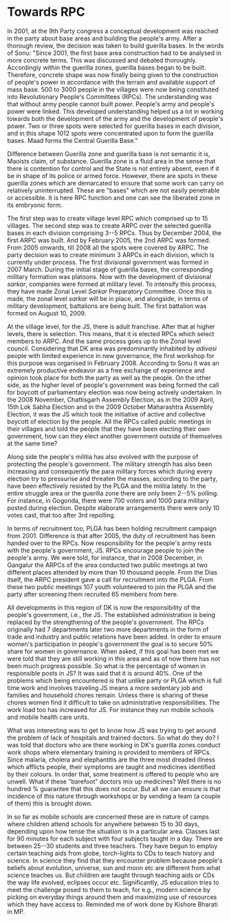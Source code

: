 # Towards RPC

In 2001, at the 9th Party congress a
conceptual development was reached in the
party about base areas and building the
people's army. After a thorough review, the
decision was taken to build guerilla bases. In
the words of Sonu: "Since 2001, the first
base area construction had to be analysed
in more concrete terms. This was discussed
and debated thoroughly. Accordingly within
the guerilla zones, guerilla bases began to
be built. Therefore, concrete shape was now
finally being given to the construction of
people's power in accordance with the
terrain and available support of mass base.
500 to 3000 people in the villages were now
being constituted into Revolutionary
People's Committees (RPCs). The
understanding was that without army people
cannot built power. People's army and
people's power were linked. This developed
understanding helped us a lot in working
towards both the development of the army
and the development of people's power.
Two or three spots were selected for guerilla
bases in each division, and in this shape 1012
spots were concentrated upon to form
the guerilla bases. Maad forms the Central
Guerilla Base."

Difference between Guerilla zone and
guerilla base is not semantic it is, Maoists
claim, of substance. Guerilla zone is a fluid
area in the sense that there is contention for
control and the State is not entirely absent,
even if it be in shape of its police or armed
force. However, there are spots in these
guerilla zones which are demarcated to
ensure that some work can carry on
relatively uninterrupted. These are "bases"
which are not easily penetrable or
accessible. It is here RPC function and one
can see the liberated zone in its embryonic
form.

The first step was to create village level
RPC which comprised up to 15 villages. The
second step was to create ARPC over the
selected guerilla bases in each division
comprising 3--5 RPCs. Thus by December
2004, the first ARPC was built. And by
February 2005, the 2nd ARPC was formed.
From 2005 onwards, till 2008 all the spots
were covered by ARPC. The party decision
was to create minimum 3 ARPCs in each
division, which is currently under process.
The first divisional government was formed
in 2007 March. During the initial stage of
guerilla bases, the corresponding military
formation was platoons. Now with the
development of divisional _sarkar_, companies
were formed at military level. To intensify
this process, they have made Zonal Level
_Sarkar_ Preparatory Committee. Once this is
made, the zonal level _sarkar_ will be in place,
and alongside, in terms of military
development, battalions are being built. The
first battalion was formed on August 10, 2009.

At the village level, for the JS, there is adult
franchise. After that at higher levels, there is
selection. This means, that it is elected
RPCs which select members to ARPC. And
the same process goes up to the Zonal level
council. Considering that DK area was
predominantly inhabited by _adivasi_ people
with limited experience in new governance,
the first workshop for this purpose was
organised in February 2008. According to
Sonu it was an extremely productive
endeavor as a free exchange of experience
and opinion took place for both the party as
well as the people. On the other side, as the
higher level of people's government was
being formed the call for boycott of
parliamentary election was now being
actively undertaken. In the 2008 November,
Chattisgarh Assembly Election, as in the
2009 April, 15th Lok Sabha Election and in
the 2009 October Maharashtra Assembly
Election, it was the JS which took the
initiative of active and collective boycott of
election by the people. All the RPCs called
public meetings in their villages and told the
people that they have been electing their
own government, how can they elect
another government outside of themselves
at the same time?

Along side the people's militia has also
evolved with the purpose of protecting the
people's government. The military strength
has also been increasing and consequently
the para military forces which during every
election try to pressurise and threaten the
masses, according to the party, have been
effectively resisted by the PLGA and the
militia lately. In the entire struggle area or
the guerilla zone there are only been 2--5%
polling. For instance, in Gogonda, there
were 700 voters and 1000 para military
posted during election. Despite elaborate
arrangements there were only 10 votes cast,
that too after 3rd repolling.

In terms of recruitment too, PLGA has been
holding recruitment campaign from 2001.
Difference is that after 2005, the duty of
recruitment has been handed over to the
RPCs. Now responsibility for the people's
army rests with the people's government,
JS. RPCs encourage people to join the
people's army. We were told, for instance,
that in 2008 December, in Gangalur the
ARPCs of the area conducted two public
meetings at two different places attended by
more than 10 thousand people. From the
Dias itself, the ARPC president gave a call
for recruitment into the PLGA. From these
two public meetings 107 youth volunteered
to join the PLGA and the party after
screening them recruited 65 members from
here.

All developments in this region of DK is now
the responsibility of the people's
government, i.e., the JS. The established
administration is being replaced by the
strengthening of the people's government.
The RPCs originally had 7 departments later
two more departments in the form of trade
and industry and public relations have been
added. In order to ensure women's
participation in people's government the
goal is to secure 50% share for women in
governance. When asked, if this goal has
been met we were told that they are still
working in this area and as of now there has
not been much progress possible. So what
is the percentage of women in responsible
posts in JS? It was said that it is around
40%. One of the problems which being
encountered is that unlike party or PLGA
which is full time work and involves traveling
JS means a more sedentary job and families
and household chores remain. Unless there
is sharing of these chores women find it
difficult to take on administrative
responsibilities. The work load too has
increased for JS. For instance they run
mobile schools and mobile health care units.

What was interesting was to get to know
how JS was trying to get around the problem
of lack of hospitals and trained doctors. So
what do they do? I was told that doctors who
are there working in DK's guerilla zones
conduct work shops where elementary
training is provided to members of RPCs.
Since malaria, cholera and elephantitis are
the three most dreaded illness which afflicts
people, their symptoms are taught and
medicines identified by their colours. In
order that, some treatment is offered to
people who are unwell. What if these
"barefoot" doctors mix up medicines? Well
there is no hundred % guarantee that
this does not occur. But all we can ensure is
that incidence of this nature through
workshops or by sending a team (a couple
of them) this is brought down.

In so far as mobile schools are concerned
these are in nature of camps where children
attend schools for anywhere between 15 to
30 days, depending upon how tense the
situation is in a particular area. Classes last
for 90 minutes for each subject with four
subjects taught in a day. There are between
25--30 students and three teachers. They
have begun to employ certain teaching aids
from globe, torch-lights to CDs to teach
history and science. In science they find that
they encounter problem because people's
beliefs about evolution, universe, sun and
moon etc are different from what science
teaches us. But children are taught through
teaching aids or CDs the way life evolved,
eclipses occur etc. Significantly, JS
education tries to meet the challenge posed
to them to teach, for e.g., modern science by
picking on everyday things around them and
maximizing use of resources which they
have access to. Reminded me of work done
by Kishore Bharati in MP.
